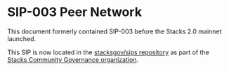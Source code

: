 # SIP-003 Peer Network

This document formerly contained SIP-003 before the Stacks 2.0 mainnet launched.

This SIP is now located in the [stacksgov/sips repository](https://github.com/stacksgov/sips/blob/main/sips/sip-003/sip-003-peer-network.md) as part of the [Stacks Community Governance organization](https://github.com/stacksgov).
